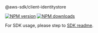 @aws-sdk/client-identitystore

[![NPM version](https://img.shields.io/npm/v/@aws-sdk/client-identitystore/beta.svg)](https://www.npmjs.com/package/@aws-sdk/client-identitystore)
[![NPM downloads](https://img.shields.io/npm/dm/@aws-sdk/client-identitystore.svg)](https://www.npmjs.com/package/@aws-sdk/client-identitystore)

For SDK usage, please step to [SDK readme](https://github.com/aws/aws-sdk-js-v3).
